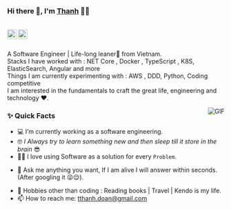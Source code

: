 ﻿### Hi there 👋, I'm [Thanh](https://github.com/thanh-doan-cko) 👨‍💻

<br/>

<a href="https://www.linkedin.com/in/thanh-doan-0a922b31/">
  <img align="left" alt="Thanh Doan's Linkedin" width="22px" src="https://cdn.jsdelivr.net/npm/simple-icons@v3/icons/linkedin.svg" />
</a>

<a href="mailto:tthanh.doan@gmail.com">
  <img align="left" alt="Thanh Doan's Email" width="22px" src="https://cdn.jsdelivr.net/npm/simple-icons@v3/icons/gmail.svg" />
</a>


<br />

<br/>

<p>
A Software Engineer | Life-long leaner🚀 from Vietnam. 
<br/>
Stacks I have worked with : NET Core , Docker , TypeScript , K8S, ElasticSearch, Angular and more
<br/>  
Things I am currently experimenting with : AWS , DDD, Python, Coding competitive
<br/>
I am interested in the fundamentals to craft the great life, engineering and technology ❤️.
</p>

<img align="right" alt="GIF" src="https://media.giphy.com/media/h408T6Y5GfmXBKW62l/giphy.gif" />
  
### ✨ Quick Facts

- 💻 I’m currently working as a software engineering.
- :nerd_face: *I Always try to learn something new and then sleep till it store in the brain* 😎
- :technologist: I love using Software as a solution for every `Problem`.
<!--- 🤔 I’m always looking for help for my future projects and/or my coding problems.-->
- 💬 Ask me anything you want, If I am alive I will answer within seconds. (After googling it 😜😌).
<!--- ⚡️ Fun-Fact: I sgo to sleep at 7pm -->
- 🎿 Hobbies other than coding : Reading books | Travel | Kendo is my life.
- 📫 How to reach me: tthanh.doan@gmail.com
